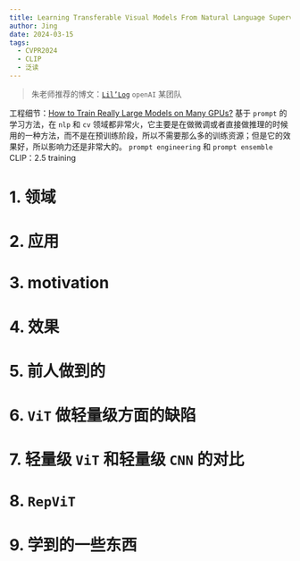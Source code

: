 ```yaml
---
title: Learning Transferable Visual Models From Natural Language Supervision
author: Jing
date: 2024-03-15
tags:
  - CVPR2024
  - CLIP
  - 泛读
---
```

> 朱老师推荐的博文：[`Lil’Log`](https://lilianweng.github.io/) `openAI` 某团队 

工程细节：[How to Train Really Large Models on Many GPUs?](https://lilianweng.github.io/posts/2021-09-25-train-large/)
基于 `prompt` 的学习方法，在 ` nlp ` 和 ` cv ` 领域都非常火，它主要是在做微调或者直接做推理的时候用的一种方法，而不是在预训练阶段，所以不需要那么多的训练资源；但是它的效果好，所以影响力还是非常大的。
`prompt engineering` 和 `prompt ensemble`
CLIP：2.5 training
# 1. **领域**

# 2. **应用**

# 3. **motivation**

# 4. **效果**

# 5. **前人做到的**

# 6. **`ViT` 做轻量级方面的缺陷**

# 7. **轻量级 `ViT` 和轻量级 `CNN` 的对比**

# 8. **`RepViT`**

# 9. 学到的一些东西 
